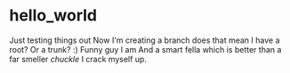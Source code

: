 # hello_world
Just testing things out
Now I'm creating a branch
does that mean I have a root?  Or a trunk? :)
Funny guy I am
And a smart fella which is better than a far smeller
*chuckle*
I crack myself up.
